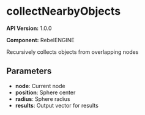 # collectNearbyObjects

**API Version:** 1.0.0

**Component:** RebelENGINE

Recursively collects objects from overlapping nodes

## Parameters

- **node**: Current node
- **position**: Sphere center
- **radius**: Sphere radius
- **results**: Output vector for results

